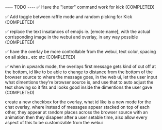 ---- TODO ----
   ✅ Have the "!enter" command work for kick (COMPLETED)

   ✅ Add toggle between raffle mode and random picking for Kick (COMPLETED)

   ✅ replace the text insatances of emojis ie. [emote:name], with the actual corrisponding image in the webui and overlay, in any way possible (COMPLETED)

   ✅ have the overlay be more controllable from the webui, text color, spacing on all sides.. etc etc (COMPLETED)

   ✅ when in upwards mode, the overlays first message gets kind of cut off at the bottom, id like to be able to change to distance from the bottom of the browser source to where the message goes, in the web ui, let the user input what dimentions they're browser source is, and use that to auto adjust the text showing so it fits and looks good inside the dimentions the user gave (COMPLETED)

   create a new checkbox for the overlay, what id like is a new mode for the chat overlay, where instead of messages appear stacked on top of each other, they appear at random places across the browser source with an animation then they disapeer after a user setable time, also allow every aspect of this to be customizable from the webui